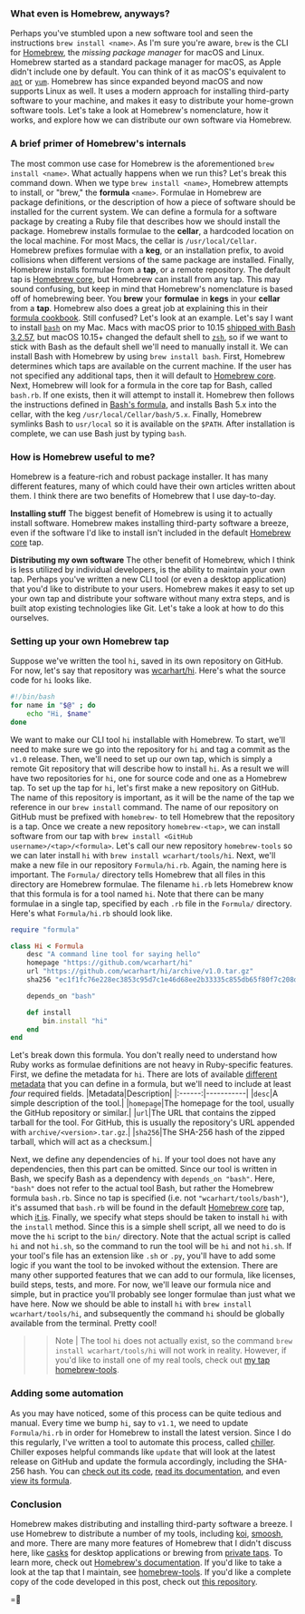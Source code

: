 ### What even is Homebrew, anyways?
Perhaps you've stumbled upon a new software tool and seen the instructions `brew install <name>`. As I'm sure you're aware, `brew` is the CLI for [Homebrew](https://brew.sh), the _missing package manager_ for macOS and Linux. Homebrew started as a standard package manager for macOS, as Apple didn't include one by default. You can think of it as macOS's equivalent to [`apt`](https://linuxize.com/post/how-to-use-apt-command/) or [`yum`](https://www.redhat.com/sysadmin/how-manage-packages). Homebrew has since expanded beyond macOS and now supports Linux as well. It uses a modern approach for installing third-party software to your machine, and makes it easy to distribute your home-grown software tools. Let's take a look at Homebrew's nomenclature, how it works, and explore how we can distribute our own software via Homebrew.

### A brief primer of Homebrew's internals
The most common use case for Homebrew is the aforementioned `brew install <name>`. What actually happens when we run this? Let's break this command down.
When we type `brew install <name>`, Homebrew attempts to install, or "brew," the **formula** `<name>`. Formulae in Homebrew are package definitions, or the description of how a piece of software should be installed for the current system. We can define a formula for a software package by creating a Ruby file that describes how we should install the package. Homebrew installs formulae to the **cellar**, a hardcoded location on the local machine. For most Macs, the cellar is `/usr/local/Cellar`. Homebrew prefixes formulae with a **keg**, or an installation prefix, to avoid collisions when different versions of the same package are installed. Finally, Homebrew installs formulae from a **tap**, or a remote repository. The default tap is [Homebrew core](https://github.com/Homebrew/homebrew-core), but Homebrew can install from any tap.
This may sound confusing, but keep in mind that Homebrew's nomenclature is based off of homebrewing beer. You **brew** your **formulae** in **kegs** in your **cellar** from a **tap**. Homebrew also does a great job at explaining this in their [formula cookbook](https://docs.brew.sh/Formula-Cookbook).
Still confused? Let's look at an example.
Let's say I want to install [`bash`](https://www.gnu.org/software/bash/) on my Mac. Macs with macOS prior to 10.15 [shipped with Bash 3.2.57](https://news.ycombinator.com/item?id=20102597), but macOS 10.15+ changed the default shell to [`zsh`](https://www.zsh.org/), so if we want to stick with Bash as the default shell we'll need to manually install it. We can install Bash with Homebrew by using `brew install bash`.
First, Homebrew determines which taps are available on the current machine. If the user has not specified any additional taps, then it will default to [Homebrew core](https://github.com/Homebrew/homebrew-core). Next, Homebrew will look for a formula in the core tap for Bash, called `bash.rb`. If one exists, then it will attempt to install it. Homebrew then follows the instructions defined in [Bash's formula](https://github.com/Homebrew/homebrew-core/blob/master/Formula/bash.rb), and installs Bash 5.x into the cellar, with the keg `/usr/local/Cellar/bash/5.x`. Finally, Homebrew symlinks Bash to `usr/local` so it is available on the `$PATH`. After installation is complete, we can use Bash just by typing `bash`.

### How is Homebrew useful to me?
Homebrew is a feature-rich and robust package installer. It has many different features, many of which could have their own articles written about them. I think there are two benefits of Homebrew that I use day-to-day.

**Installing stuff**
The biggest benefit of Homebrew is using it to actually install software. Homebrew makes installing third-party software a breeze, even if the software I'd like to install isn't included in the default [Homebrew core](https://github.com/Homebrew/homebrew-core) tap.

**Distributing my own software**
The other benefit of Homebrew, which I think is less utilized by individual developers, is the ability to maintain your own tap. Perhaps you've written a new CLI tool (or even a desktop application) that you'd like to distribute to your users. Homebrew makes it easy to set up your own tap and distribute your software without many extra steps, and is built atop existing technologies like Git. Let's take a look at how to do this ourselves.

### Setting up your own Homebrew tap
Suppose we've written the tool `hi`, saved in its own repository on GitHub. For now, let's say that repository was [wcarhart/hi](https://github.com/wcarhart/willcarh.art). Here's what the source code for `hi` looks like.
```bash
#!/bin/bash
for name in "$@" ; do
    echo "Hi, $name"
done
```
We want to make our CLI tool `hi` installable with Homebrew. To start, we'll need to make sure we go into the repository for `hi` and tag a commit as the `v1.0` release. Then, we'll need to set up our own tap, which is simply a remote Git repository that will describe how to install `hi`. As a result we will have two repositories for `hi`, one for source code and one as a Homebrew tap.
To set up the tap for `hi`, let's first make a new repository on GitHub. The name of this repository is important, as it will be the name of the tap we reference in our `brew install` command. The name of our repository on GitHub must be prefixed with `homebrew-` to tell Homebrew that the repository is a tap. Once we create a new repository `homebrew-<tap>`, we can install software from our tap with `brew install <GitHub username>/<tap>/<formula>`. Let's call our new repository `homebrew-tools` so we can later install `hi` with `brew install wcarhart/tools/hi`.
Next, we'll make a new file in our repository `Formula/hi.rb`. Again, the naming here is important. The `Formula/` directory tells Homebrew that all files in this directory are Homebrew formulae. The filename `hi.rb` lets Homebrew know that this formula is for a tool named `hi`. Note that there can be many formulae in a single tap, specified by each `.rb` file in the `Formula/` directory. Here's what `Formula/hi.rb` should look like.
```ruby
require "formula"

class Hi < Formula
    desc "A command line tool for saying hello"
    homepage "https://github.com/wcarhart/hi"
    url "https://github.com/wcarhart/hi/archive/v1.0.tar.gz"
    sha256 "ec1f1fc76e228ec3853c95d7c1e46d68ee2b33335c855db65f80f7c208d880c2"

    depends_on "bash"

    def install
        bin.install "hi"
    end
end
```
Let's break down this formula. You don't really need to understand how Ruby works as formulae definitions are not heavy in Ruby-specific features. First, we define the metadata for `hi`. There are lots of available [different metadata](https://docs.brew.sh/Formula-Cookbook) that you can define in a formula, but we'll need to include at least _four_ required fields.
|Metadata|Description|
|:------:|-----------|
|`desc`|A simple description of the tool.|
|`homepage`|The homepage for the tool, usually the GitHub repository or similar.|
|`url`|The URL that contains the zipped tarball for the tool. For GitHub, this is usually the repository's URL appended with `archive/<version>.tar.gz`.|
|`sha256`|The SHA-256 hash of the zipped tarball, which will act as a checksum.|


Next, we define any dependencies of `hi`. If your tool does not have any dependencies, then this part can be omitted. Since our tool is written in Bash, we specify Bash as a dependency with `depends_on "bash"`. Here, `"bash"` does not refer to the actual tool Bash, but rather the Homebrew formula `bash.rb`. Since no tap is specified (i.e. not `"wcarhart/tools/bash"`), it's assumed that `bash.rb` will be found in the default [Homebrew core](https://github.com/Homebrew/homebrew-core) tap, which [it is](https://github.com/Homebrew/homebrew-core/blob/master/Formula/bash.rb).
Finally, we specify what steps should be taken to install `hi` with the `install` method. Since this is a simple shell script, all we need to do is move the `hi` script to the `bin/` directory. Note that the actual script is called `hi` and not `hi.sh`, so the command to run the tool will be `hi` and not `hi.sh`. If your tool's file has an extension like `.sh` or `.py`, you'll have to add some logic if you want the tool to be invoked without the extension.
There are many other supported features that we can add to our formula, like licenses, build steps, tests, and more. For now, we'll leave our formula nice and simple, but in practice you'll probably see longer formulae than just what we have here.
Now we should be able to install `hi` with `brew install wcarhart/tools/hi`, and subsequently the command `hi` should be globally available from the terminal. Pretty cool!
>> Note | The tool `hi` does not actually exist, so the command `brew install wcarhart/tools/hi` will not work in reality. However, if you'd like to install one of my real tools, check out [my tap homebrew-tools](https://github.com/wcarhart/homebrew-tools).

### Adding some automation
As you may have noticed, some of this process can be quite tedious and manual. Every time we bump `hi`, say to `v1.1`, we need to update `Formula/hi.rb` in order for Homebrew to install the latest version. Since I do this regularly, I've written a tool to automate this process, called [chiller]({{src:project/chiller}}). Chiller exposes helpful commands like `update` that will look at the latest release on GitHub and update the formula accordingly, including the SHA-256 hash. You can [check out its code](https://github.com/wcarhart/chiller), [read its documentation](https://willcarhart.dev/docs/chiller), and even [view its formula](https://github.com/wcarhart/homebrew-tools/blob/master/Formula/chiller.rb).

### Conclusion
Homebrew makes distributing and installing third-party software a breeze. I use Homebrew to distribute a number of my tools, including [koi]({{src:project/koi}}), [smoosh]({{src:project/smoosh}}), and more. There are many more features of Homebrew that I didn't discuss here, like [casks](https://github.com/Homebrew/homebrew-cask) for desktop applications or brewing from [private taps](https://medium.com/prodopsio/creating-homebrew-taps-for-private-internal-tools-c41363d58ab0). To learn more, check out [Homebrew's documentation](https://docs.brew.sh/). If you'd like to take a look at the tap that I maintain, see [homebrew-tools](https://github.com/wcarhart/homebrew-tools). If you'd like a complete copy of the code developed in this post, check out [this repository](https://github.com/wcarhart/willcarh.art-snippets/tree/master/a-foray-into-homebrew).

=🦉